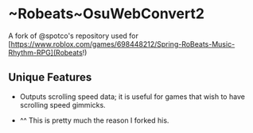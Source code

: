 # ~Robeats~OsuWebConvert2

A fork of @spotco's repository used for [https://www.roblox.com/games/698448212/Spring-RoBeats-Music-Rhythm-RPG](Robeats!)

## Unique Features

- Outputs scrolling speed data; it is useful for games that wish to have scrolling speed gimmicks.

- ^^ This is pretty much the reason I forked his.

